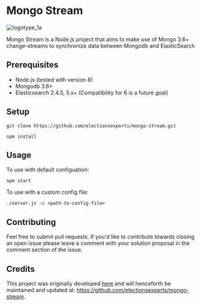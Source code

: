# Mongo Stream

![logotype_1a](https://user-images.githubusercontent.com/36637989/42541267-9785db22-8499-11e8-931a-c84733d07a45.png)

Mongo Stream is a Node.js project that aims to make use of Mongo 3.6+ change-streams
to synchronize data between Mongodb and ElasticSearch

## Prerequisites

* Node.js (tested with version 8)
* Mongodb 3.6+
* Elasticsearch 2.4.5, 5.x+ (Compatibility for 6 is a future goal)

## Setup

```
git clone https://github.com/electionsexperts/mongo-stream.git

npm install
```

## Usage

To use with default configuation:
```
npm start
```

To use with a custom config file:
```
./server.js -c <path-to-config-file>
```

## Contributing

Feel free to submit pull requests. If you'd like to contribute towards closing an open issue please leave a comment with your solution proposal in the comment section of the issue.  

## Credits

This project was originally developed [here](https://github.com/votem/mongo-stream) and will henceforth be maintained and updated at: https://github.com/electionsexperts/mongo-stream.
